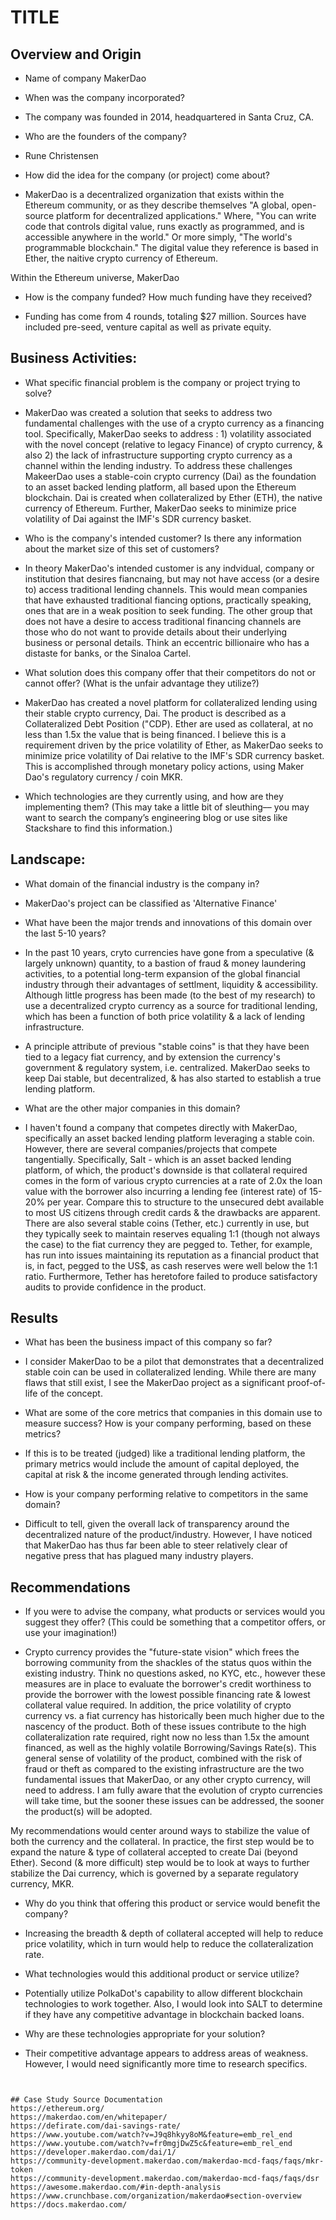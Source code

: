 # TITLE

## Overview and Origin

* Name of company
MakerDao

* When was the company incorporated?
- The company was founded in 2014, headquartered in Santa Cruz, CA.

* Who are the founders of the company?
- Rune Christensen

* How did the idea for the company (or project) come about?
 
- MakerDao is a decentralized organization that exists within the Ethereum community, or as they describe themselves "A global, open-source platform for decentralized applications." Where, "You can write code that controls digital value, runs exactly as programmed, and is accessible anywhere in the world." Or more simply, "The world's programmable blockchain." The digital value they reference is based in Ether, the naitive crypto currency of Ethereum.

Within the Ethereum universe, MakerDao 

* How is the company funded? How much funding have they received?
- Funding has come from 4 rounds, totaling $27 million. Sources have included pre-seed, venture capital as well as private equity.

## Business Activities:

* What specific financial problem is the company or project trying to solve?
- MakerDao was created a solution that seeks to address two fundamental challenges with the use of a crypto currency as a financing tool. Specifically, MakerDao seeks to address : 1) volatility associated with the novel concept (relative to legacy Finance) of crypto currency, & also 2) the lack of infrastructure supporting crypto currency as a channel within the lending industry. To address these challenges MakeerDao uses a stable-coin crypto currency (Dai) as the foundation to an asset backed lending platform, all based upon the Ethereum blockchain. Dai is created when collateralized by Ether (ETH), the native currency of Ethereum. Further, MakerDao seeks to minimize price volatility of Dai against the IMF's SDR currency basket.  

* Who is the company's intended customer?  Is there any information about the market size of this set of customers?
- In theory MakerDao's intended customer is any indvidual, company or institution that desires fiancnaing, but may not have access (or a desire to) access traditional lending channels. This would mean companies that have exhausted traditional fiancing options, practically speaking, ones that are in a weak position to seek funding. The other group that does not have a desire to access traditional financing channels are those who do not want to provide details about their underlying business or personal details. Think an eccentric billionaire who has a distaste for banks, or the Sinaloa Cartel. 

* What solution does this company offer that their competitors do not or cannot offer? (What is the unfair advantage they utilize?)
- MakerDao has created a novel platform for collateralized lending using their stable crypto currency, Dai.  The product is described as a Collateralized Debt Position ("CDP). Ether are used as collateral, at no less than 1.5x the value that is being financed. I believe this is a requirement driven by the price volatility of Ether, as MakerDao seeks to minimize price volatility of Dai relative to the IMF's SDR currency basket. This is accomplished through monetary policy actions, using Maker Dao's regulatory currency / coin MKR.

* Which technologies are they currently using, and how are they implementing them? (This may take a little bit of sleuthing–– you may want to search the company’s engineering blog or use sites like Stackshare to find this information.)


## Landscape:

* What domain of the financial industry is the company in?
- MakerDao's project can be classified as 'Alternative Finance'

* What have been the major trends and innovations of this domain over the last 5-10 years?
- In the past 10 years, cryto currencies have gone from a speculative (& largely unknown) quantity, to a bastion of fraud & money laundering activities, to a potential long-term expansion of the global financial industry through their advantages of settlment, liquidity & accessibility. Although little progress has been made (to the best of my research) to use a decentralized crypto currency as a source for traditional lending, which has been a function of both price volatility & a lack of lending infrastructure. 

- A principle attribute of previous "stable coins" is that they have been tied to a legacy fiat currency, and by extension the currency's government & regulatory system, i.e. centralized. MakerDao seeks to keep Dai stable, but decentralized, & has also started to establish a true lending platform.  

* What are the other major companies in this domain?
- I haven't found a company that competes directly with MakerDao, specifically an asset backed lending platform leveraging a stable coin. However, there are several companies/projects that compete tangentially. Specifically, Salt - which is an asset backed lending platform, of which, the product's downside is that collateral required comes in the form of various crypto currencies at a rate of 2.0x the loan value with the borrower also incurring a lending fee (interest rate) of 15-20% per year. Compare this to structure to the unsecured debt available to most US citizens through credit cards & the drawbacks are apparent. There are also several stable coins (Tether, etc.) currently in use, but they typically seek to maintain reserves equaling 1:1 (though not always the case) to the fiat currency they are pegged to. Tether, for example, has run into issues maintaining its reputation as a financial product that is, in fact, pegged to the US$, as cash reserves were well below the 1:1 ratio. Furthermore, Tether has heretofore failed to produce satisfactory audits to provide confidence in the product.   


## Results

* What has been the business impact of this company so far?
- I consider MakerDao to be a pilot that demonstrates that a decentralized stable coin can be used in collateralized lending. While there are many flaws that still exist, I see the MakerDao project as a significant proof-of-life of the concept. 

* What are some of the core metrics that companies in this domain use to measure success? How is your company performing, based on these metrics?
- If this is to be treated (judged) like a traditional lending platform, the primary metrics would include the amount of capital deployed, the capital at risk & the income generated through lending activites.

* How is your company performing relative to competitors in the same domain?
- Difficult to tell, given the overall lack of transparency around the decentralized nature of the product/industry. However, I have noticed that MakerDao has thus far been able to steer relatively clear of negative press that has plagued many industry players. 

## Recommendations

* If you were to advise the company, what products or services would you suggest they offer? (This could be something that a competitor offers, or use your imagination!)
- Crypto currency provides the "future-state vision" which frees the borrowing community from the shackles of the status quos within the existing industry. Think no questions asked, no KYC, etc., however these measures are in place to evaluate the borrower's credit worthiness to provide the borrower with the lowest possible financing rate & lowest collateral value required. In addition, the price volatility of crypto currency vs. a fiat currency has historically been much higher due to the nascency of the product. Both of these issues contribute to the high collateralization rate required, right now no less than 1.5x the amount financed, as well as the highly volatile Borrowing/Savings Rate(s). This general sense of volatility of the product, combined with the risk of fraud or theft as compared to the existing infrastructure are the two fundamental issues that MakerDao, or any other crypto currency, will need to address. I am fully aware that the evolution of crypto currencies will take time, but the sooner these issues can be addressed, the sooner the product(s) will be adopted.

My recommendations would center around ways to stabilize the value of both the currency and the collateral. In practice, the first step would be to expand the nature & type of collateral accepted to create Dai (beyond Ether). Second (& more difficult) step would be to look at ways to further stabilize the Dai currency, which is governed by a separate regulatory currency, MKR.

* Why do you think that offering this product or service would benefit the company?
- Increasing the breadth & depth of collateral accepted will help to reduce price volatility, which in turn would help to reduce the collateralization rate.

* What technologies would this additional product or service utilize?
- Potentially utilize PolkaDot's capability to allow different blockchain technologies to work together. Also, I would look into SALT to determine if they have any competitive advantage in blockchain backed loans.   

* Why are these technologies appropriate for your solution?
- Their competitive advantage appears to address areas of weakness. However, I would need significantly more time to research specifics.
```


## Case Study Source Documentation 
https://ethereum.org/
https://makerdao.com/en/whitepaper/
https://defirate.com/dai-savings-rate/
https://www.youtube.com/watch?v=J9q8hkyy8oM&feature=emb_rel_end
https://www.youtube.com/watch?v=fr0mgjDwZ5c&feature=emb_rel_end
https://developer.makerdao.com/dai/1/
https://community-development.makerdao.com/makerdao-mcd-faqs/faqs/mkr-token
https://community-development.makerdao.com/makerdao-mcd-faqs/faqs/dsr
https://awesome.makerdao.com/#in-depth-analysis
https://www.crunchbase.com/organization/makerdao#section-overview
https://docs.makerdao.com/

